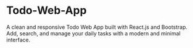 # Todo-Web-App
A clean and responsive Todo Web App built with React.js and Bootstrap. Add, search, and manage your daily tasks with a modern and minimal interface.
